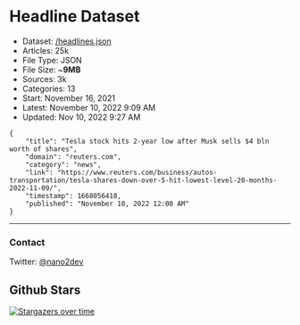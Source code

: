 # Headline Dataset

- Dataset: [/headlines.json](https://raw.githubusercontent.com/fwd/news/master/headlines.json) 
- Articles: 25k
- File Type: JSON
- File Size: ~**9MB**
- Sources: 3k
- Categories: 13
- Start: November 16, 2021
- Latest: November 10, 2022 9:09 AM
- Updated: Nov 10, 2022 9:27 AM

```
{
    "title": "Tesla stock hits 2-year low after Musk sells $4 bln worth of shares",
    "domain": "reuters.com",
    "category": "news",
    "link": "https://www.reuters.com/business/autos-transportation/tesla-shares-down-over-5-hit-lowest-level-20-months-2022-11-09/",
    "timestamp": 1668056418,
    "published": "November 10, 2022 12:00 AM"
}
```

---

### Contact 

Twitter: [@nano2dev](https://twitter.com/nano2dev)

## Github Stars

[![Stargazers over time](https://starchart.cc/fwd/news.svg)](https://starchart.cc/fwd/news)
